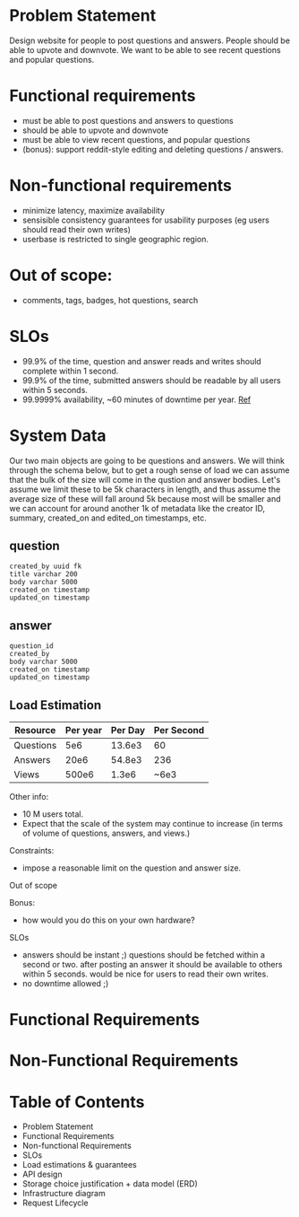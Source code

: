 # Problem Statement

Design website for people to post questions and answers. People should be able to upvote and downvote. We want to be able to see recent questions and popular questions. 

# Functional requirements

- must be able to post questions and answers to questions
- should be able to upvote and downvote
- must be able to view recent questions, and popular questions
- (bonus): support reddit-style editing and deleting questions / answers.

# Non-functional requirements

- minimize latency, maximize availability 
- sensisible consistency guarantees for usability purposes (eg users should read their own writes) 
- userbase is restricted to single geographic region. 

# Out of scope: 
- comments, tags, badges, hot questions, search

# SLOs

- 99.9% of the time, question and answer reads and writes should complete within 1 second. 
- 99.9% of the time, submitted answers should be readable by all users within 5 seconds. 
- 99.9999% availability, ~60 minutes of downtime per year. [Ref](https://en.wikipedia.org/wiki/High_availability#Percentage_calculation) 

# System Data

Our two main objects are going to be questions and answers. We will think through the schema below, but to get a rough sense of load we can assume that the bulk of the size will come in the qustion and answer bodies. Let's assume we limit these to be 5k characters in length, and thus assume the average size of these will fall around 5k because most will be smaller and we can account for around another 1k of metadata like the creator ID, summary, created_on and edited_on timestamps, etc. 

## question

```
created_by uuid fk 
title varchar 200
body varchar 5000
created_on timestamp
updated_on timestamp
```

## answer
```
question_id 
created_by
body varchar 5000
created_on timestamp
updated_on timestamp
```

## Load Estimation 

|Resource|Per year|Per Day|Per Second|
|-------------|------------|----------|----------------|
|Questions|5e6|13.6e3|60|
|Answers|20e6|54.8e3|236|
|Views|500e6|1.3e6|~6e3|

Other info:
- 10 M users total.
- Expect that the scale of the system may continue to increase (in terms of volume of questions, answers, and views.)

Constraints: 
- impose a reasonable limit on the question and answer size. 


Out of scope

Bonus: 
- how would you do this on your own hardware? 

SLOs
- answers should be instant ;) questions should be fetched within a second or two. after posting an answer it should be available to others within 5 seconds. would be nice for users to read their own writes. 
- no downtime allowed ;)

# Functional Requirements

# Non-Functional Requirements

# Table of Contents

- Problem Statement
- Functional Requirements
- Non-functional Requirements 
- SLOs
- Load estimations & guarantees
- API design
- Storage choice justification + data model (ERD)
- Infrastructure diagram
- Request Lifecycle 